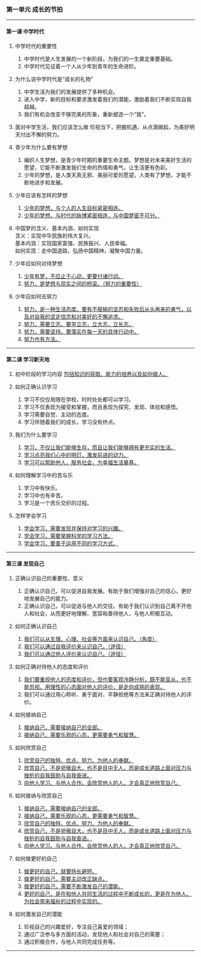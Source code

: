 ### 第一单元 成长的节拍

---

#### 第一课 中学时代

1. 中学时代的重要性
    1. 中学时代是人生发展的一个新阶段，为我们的一生奠定重要基础。
    2. 中学时代见证着一个人从少年到青年的生命进阶。

2. 为什么说中学时代是“成长的礼物”
    1. 中学生活为我们的发展提供了多种机会。
    2. 进入中学，新的目标和要求激发着我们的潜能，激励着我们不断实现自我超越。
    3. 我们有机会改变不够完美的形象，重新塑造一个“我”。

3. 面对中学生活，我们应该怎么做
    珍视当下，把握机遇，从点滴做起，为美好明天付出不懈的努力。

4. 青少年为什么要有梦想
    1. 编织人生梦想，是青少年时期的重要生命主题。梦想是对未来美好生活的愿望，它能不断激发我们生命的热情和勇气，让生活更有色彩。
    2. 少年的梦想，是人类天真无邪、美丽可爱的愿望。人类有了梦想，才能不断地进步和发展。

5. 少年应该有怎样的梦想
    1. <u>少年的梦想，与个人的人生目标紧密相连。</u>
    2. <u>少年的梦想，与时代的脉博紧密相连，与中国梦密不可分。</u>

6. 中国梦的含义、基本内涵、如何实现<br>
    含义：实现中华民族的伟大复兴。<br>
    基本内涵：实现国家富强、民族振兴、人民幸福。<br>
    如何实现：走中国道路，弘扬中国精神，凝聚中国力量。

7. 少年应如何对待梦想
    1. <u>少年有梦，不应止于心动，更要付诸行动。</u>
    2. <u>努力，是梦想与现实之间的桥梁。（努力的重要性）</u>

8. 少年应如何去努力
    1. <u>努力，是一种生活态度。要有不服输的坚忍和失败后从头再来的勇气，以及对自我的坚定信念和对美好的不懈追求。</u>
    2. <u>努力，需要立志。要早立志，立大志，立长志。</u>
    3. <u>努力，需要坚持。要落实在每一天的具体行动中。</u>
    4. <u>努力也有方法。</u>

---

#### 第二课 学习新天地

1. 初中阶段的学习内容
    <u>包括知识的获取、能力的培养以及如何做人。</u>

2. 如何正确认识学习
    1. 学习不仅仅局限在学校，时时处处都可以学习。
    2. 学习不仅表现为接受和掌握，而且表现为探究、发现、体验和感悟。
    3. 学习需要自觉、主动的态度。
    4. 学习伴随着我们的成长，学习没有终点。

3. 我们为什么要学习
    1. <u>学习，不仅让我们能够生存，而且让我们能够拥有更充实的生活。</u>
    2. <u>学习点亮我们心中的明灯，激发前进的动力。</u>
    3. <u>学习可以帮助他人，服务社会，为幸福生活奠基。</u>

4. 如何理解学习中的苦与乐
    1. 学习中有快乐。
    2. 学习中也有辛苦。
    3. 学习是一个苦乐交织的过程。

5. 怎样学会学习
    1. <u>学会学习，需要发现并保持对学习的兴趣。</u>
    2. <u>学会学习，需要掌握科学的学习方法。</u>
    3. <u>学会学习，要善于运用不同的学习方式。</u>

---

#### 第三课 发现自己

1. 正确认识自己的重要性、意义
   1. 正确认识自己，可以促进自我发展。有助于我们增强对自己的信心，更好地发展自己的能力。
   2. 正确认识自己，可以促进与他人的交往。有助于我们认识到自己离不开他人和社会，从而更好地理解、宽容和善待他人，与他人积极互动。

2. 如何正确认识自己
   1. <u>我们可以从生理、心理、社会等方面来认识自己。（角度）</u>
   2. <u>我们可以通过自我评价来认识自己。（途径）</u>
   3. <u>我们可以通过他人评价来认识自己。（途径）</u>

3. 如何正确对待他人的态度和评价
   1. <u>我们要重视他人的态度和评价，但也要客观冷静分析，既不能盲从，也不能忽视。用理性的心态面对他人的评价，是走向成熟的表现。</u>
   2. 我们可以通过用心聆听、勇于面对、平静拒绝等方法来正确对待他人的评价。

4. 如何接纳自己
   1. <u>接纳自己，需要接纳自己的全部。</u>
   2. <u>接纳自己，需要乐观的心态，更需要勇气和智慧。</u>

5. 如何欣赏自己
   1. <u>欣赏自己的独特、优点、努力、为他人的奉献。</u>
   2. <u>欣赏自己，不是骄傲自大，也不是目中无人，而是成长道路上面对压力与挫折的自我鼓励与自我奋进。</u>
   3. <u>向他人学习、与他人合作。会欣赏他人的人，才会真正地欣赏自己。</u>

6. 如何接纳与欣赏自己
   1. <u>接纳自己，需要接纳自己的全部。</u>
   2. <u>接纳自己，需要乐观的心态，更需要勇气和智慧。</u>
   3. <u>欣赏自己的独特、优点、努力、为他人的奉献。</u>
   4. <u>欣赏自己，不是骄傲自大，也不是目中无人，而是成长道路上面对压力与挫折的自我鼓励与自我奋进。</u>
   5. <u>向他人学习、与他人合作。会欣赏他人的人，才会真正地欣赏自己。</u>

7. 如何做更好的自己
   1. <u>做更好的自己，就要扬长避短。</u>
   2. <u>做更好的自己，需要主动改正缺点。</u>
   3. <u>做更好的自己，需要不断激发自己的潜能。</u>
   4. <u>更好的自己，是在和他人共同生活的过程中不断成长的，更是在为他人、为社会带来福祉的过程中实现的。</u>

8. 如何激发自己的潜能
   1. 珍视自己的兴趣爱好，专注自己喜爱的领域；
   2. 通过广泛参与多方面的活动，发现他人和社会对自己的需要；
   3. 通过积极合作，与他人共同完成任务等。

---
